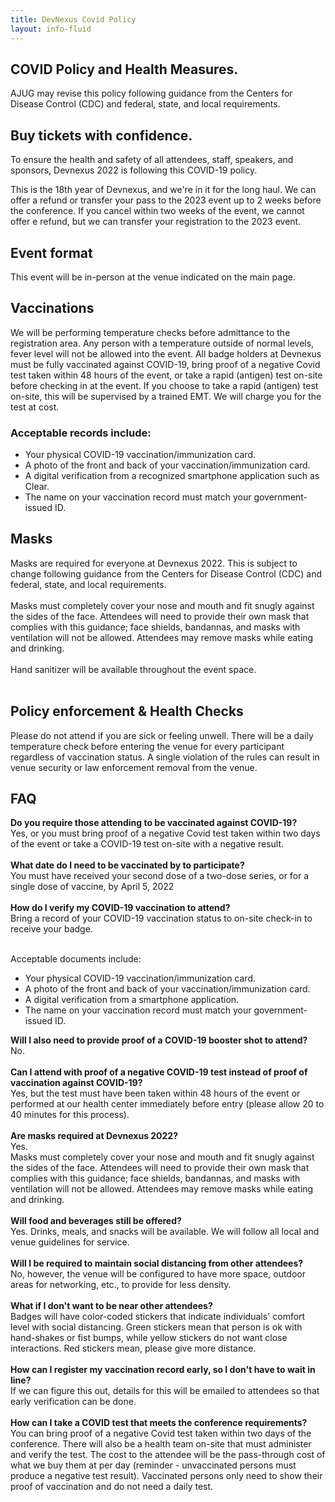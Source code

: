 ```yaml
---
title: DevNexus Covid Policy
layout: info-fluid
---
```



<section><h1 class="featured-header">COVID Policy and Health Measures. </h1>
<p>
AJUG may revise this policy following guidance from the Centers for Disease Control (CDC) and federal, state, and local requirements.
</p>

<h2>Buy tickets with confidence.</h2>
<p>
To ensure the health and safety of all attendees, staff, speakers, and sponsors,  Devnexus 2022 is following this COVID-19 policy.

This is the 18th year of Devnexus, and we're in it for the long haul.
We can offer a refund or transfer your pass to the 2023 event up to 2 weeks before the conference. If you cancel within two weeks of the event, we cannot offer e refund, but we can transfer your registration to the 2023 event.
</p>
<h2>Event format</h2>
<p>
This event will be in-person at the venue indicated on the main page.
</p>
<h2>Vaccinations</h2>
<p>
We will be performing temperature checks before admittance to the registration area. Any person with a temperature outside of normal levels, fever level will not be allowed into the event. All badge holders at Devnexus must be fully vaccinated against COVID-19, bring proof of a negative Covid test taken within 48 hours of the event, or take a rapid (antigen) test on-site before checking in at the event. If you choose to take a rapid (antigen) test on-site, this will be supervised by a trained EMT. We will charge you for the test at cost.  

<h3>Acceptable records include:</h3>
<ul>
<li>Your physical COVID-19 vaccination/immunization card.</li>
<li>A photo of the front and back of your vaccination/immunization card.</li>
<li>A digital verification from a recognized smartphone application such as Clear.</li>
<li>The name on your vaccination record must match your government-issued ID. </li>
</ul>
</p>
<h2>Masks</h2>
<p>
Masks are required for everyone at Devnexus 2022. This is subject to change following guidance from the Centers for Disease Control (CDC) and federal, state, and local requirements.<br/>
<br/>
Masks must completely cover your nose and mouth and fit snugly against the sides of the face. Attendees will need to provide their own mask that complies with this guidance; face shields, bandannas, and masks with ventilation will not be allowed. Attendees may remove masks while eating and drinking.<br/>
<br/>
Hand sanitizer will be available throughout the event space.<br/>
<br/>
</p>
<h2>Policy enforcement & Health Checks</h2>
<p>
Please do not attend if you are sick or feeling unwell. There will be a daily temperature check before entering the venue for every participant regardless of vaccination status. A single violation of the rules can result in venue security or law enforcement removal from the venue.
</p>

<h2>FAQ</h2>
<p>
<b>Do you require those attending to be vaccinated against COVID-19?</b><br/>
Yes, or you must bring proof of a negative Covid test taken within two days of the event or take a COVID-19 test on-site with a negative result.
<br/><br/>
<b>What date do I need to be vaccinated by to participate?</b><br/>
You must have received your second dose of a two-dose series, or for a single dose of vaccine, by April 5, 2022
<br/><br/>
<b>How do I verify my COVID-19 vaccination to attend?</b><br/>
Bring a record of your COVID-19 vaccination status to on-site check-in to receive your badge.

<br />Acceptable documents include:

<ul><li>Your physical COVID-19 vaccination/immunization card.</li>
<li>A photo of the front and back of your vaccination/immunization card.</li>
<li>A digital verification from a smartphone application.</li>
<li>The name on your vaccination record must match your government-issued ID.</li>
</ul>

<p>
<b>Will I also need to provide proof of a COVID-19 booster shot to attend?</b><br/>
No.<br/>
<br/>
<b>Can I attend with proof of a negative COVID-19 test instead of proof of vaccination against COVID-19?</b><br/>
Yes, but the test must have been taken within 48 hours of the event or performed at our health center immediately before entry (please allow 20 to 40 minutes for this process).
<br/><br/>
<b>Are masks required at Devnexus 2022?</b><br/>
Yes.<br/>
Masks must completely cover your nose and mouth and fit snugly against the sides of the face. Attendees will need to provide their own mask that complies with this guidance; face shields, bandannas, and masks with ventilation will not be allowed. Attendees may remove masks while eating and drinking.
<br/><br/>
<b>Will food and beverages still be offered?</b><br/>
Yes. Drinks, meals, and snacks will be available. We will follow all local and venue guidelines for service.
<br/><br/>
<b>Will I be required to maintain social distancing from other attendees?</b><br/>
No, however, the venue will be configured to have more space, outdoor areas for networking, etc., to provide for less density.
<br/><br/>
<b>What if I don't want to be near other attendees?</b><br/>
Badges will have color-coded stickers that indicate individuals' comfort level with social distancing. Green stickers mean that person is ok with hand-shakes or fist bumps, while yellow stickers do not want close interactions. Red stickers mean, please give more distance.
<br/><br/>
<b>How can I register my vaccination record early, so I don't have to wait in line?</b><br/>
If we can figure this out, details for this will be emailed to attendees so that early verification can be done.
<br/><br/>
<b>How can I take a COVID test that meets the conference requirements?</b><br/>
You can bring proof of a negative Covid test taken within two days of the conference. There will also be a health team on-site that must administer and verify the test. The cost to the attendee will be the pass-through cost of what we buy them at per day (reminder - unvaccinated persons must produce a negative test result). Vaccinated persons only need to show their proof of vaccination and do not need a daily test.
</p>
